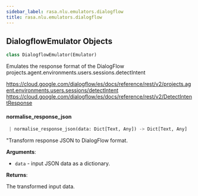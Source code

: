 ```yaml
---
sidebar_label: rasa.nlu.emulators.dialogflow
title: rasa.nlu.emulators.dialogflow
---
```


## DialogflowEmulator Objects

```python
class DialogflowEmulator(Emulator)
```

Emulates the response format of the DialogFlow projects.agent.environments.users.sessions.detectIntent

https://cloud.google.com/dialogflow/es/docs/reference/rest/v2/projects.agent.environments.users.sessions/detectIntent
https://cloud.google.com/dialogflow/es/docs/reference/rest/v2/DetectIntentResponse

#### normalise\_response\_json

```python
 | normalise_response_json(data: Dict[Text, Any]) -> Dict[Text, Any]
```

&quot;Transform response JSON to DialogFlow format.

**Arguments**:

- `data` - input JSON data as a dictionary.
  

**Returns**:

  The transformed input data.


